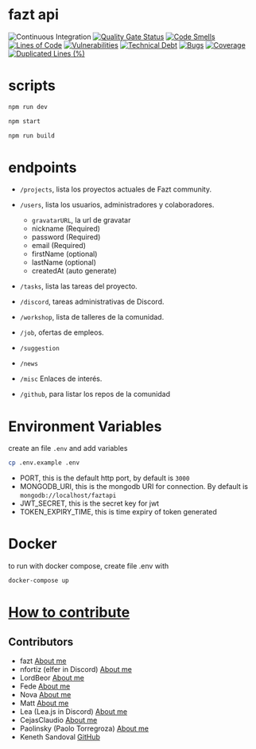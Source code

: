 # fazt api

![Continuous Integration](https://github.com/faztdevelopers/fazt-api/workflows/Continuous%20Integration/badge.svg)
[![Quality Gate Status](https://sonarcloud.io/api/project_badges/measure?project=hulkike_fazt-api&metric=alert_status)](https://sonarcloud.io/dashboard?id=hulkike_fazt-api)
[![Code Smells](https://sonarcloud.io/api/project_badges/measure?project=hulkike_fazt-api&metric=code_smells)](https://sonarcloud.io/dashboard?id=hulkike_fazt-api)
[![Lines of Code](https://sonarcloud.io/api/project_badges/measure?project=hulkike_fazt-api&metric=ncloc)](https://sonarcloud.io/dashboard?id=hulkike_fazt-api)
[![Vulnerabilities](https://sonarcloud.io/api/project_badges/measure?project=hulkike_fazt-api&metric=vulnerabilities)](https://sonarcloud.io/dashboard?id=hulkike_fazt-api)
[![Technical Debt](https://sonarcloud.io/api/project_badges/measure?project=hulkike_fazt-api&metric=sqale_index)](https://sonarcloud.io/dashboard?id=hulkike_fazt-api)
[![Bugs](https://sonarcloud.io/api/project_badges/measure?project=hulkike_fazt-api&metric=bugs)](https://sonarcloud.io/dashboard?id=hulkike_fazt-api)
[![Coverage](https://sonarcloud.io/api/project_badges/measure?project=hulkike_fazt-api&metric=coverage)](https://sonarcloud.io/dashboard?id=hulkike_fazt-api)
[![Duplicated Lines (%)](https://sonarcloud.io/api/project_badges/measure?project=hulkike_fazt-api&metric=duplicated_lines_density)](https://sonarcloud.io/dashboard?id=hulkike_fazt-api)

# scripts

```bash
npm run dev
```

```bash
npm start
```

```bash
npm run build
```

# endpoints

- `/projects`, lista los proyectos actuales de Fazt community.
- `/users`, lista los usuarios, administradores y colaboradores.

  - `gravatarURL`, la url de gravatar
  - nickname (Required)
  - password (Required)
  - email (Required)
  - firstName (optional)
  - lastName (optional)
  - createdAt (auto generate)

- `/tasks`, lista las tareas del proyecto.
- `/discord`, tareas administrativas de Discord.
- `/workshop`, lista de talleres de la comunidad.
- `/job`, ofertas de empleos.
- `/suggestion`
- `/news`
- `/misc` Enlaces de interés.
- `/github`, para listar los repos de la comunidad

# Environment Variables

create an file `.env` and add variables

```bash
cp .env.example .env
```

- PORT, this is the default http port, by default is `3000`
- MONGODB_URI, this is the mongodb URI for connection. By default is
  `mongodb://localhost/faztapi`
- JWT_SECRET, this is the secret key for jwt
- TOKEN_EXPIRY_TIME, this is time expiry of token generated

# Docker

to run with docker compose, create file .env with

```bash
docker-compose up
```

# [How to contribute](https://github.com/faztcommunity/docs/blob/dev/contribute.md)

## Contributors

- fazt [About me](https://github.com/fazttech)
- nfortiz (elfer in Discord) [About me](https://github.com/nfortiz)
- LordBeor [About me](https://github.com/Beor18)
- Fede [About me](https://github.com/Fedeya)
- Nova [About me](https://github.com/Michelyp)
- Matt [About me](https://github.com/Matttweb)
- Lea (Lea.js in Discord) [About me](https://github.com/venezia-dev)
- CejasClaudio [About me](https://github.com/CejasClaudioA)
- Paolinsky (Paolo Torregroza) [About me](https://github.com/PaoloTorregroza)
- Keneth Sandoval [GitHub](https://github.com/keneth3000)
